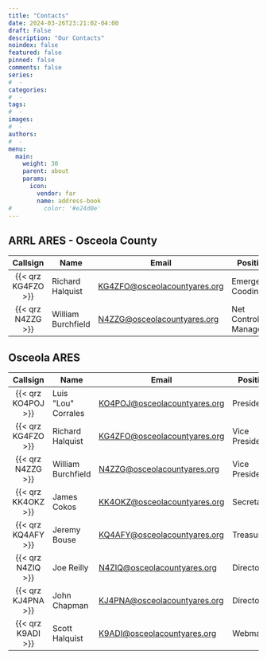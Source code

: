 ```yaml
---
title: "Contacts"
date: 2024-03-26T23:21:02-04:00
draft: False
description: "Our Contacts"
noindex: false
featured: false
pinned: false
comments: false
series:
#  - 
categories:
#  - 
tags:
#  - 
images:
#  - 
authors:
#  -
menu:
  main:
    weight: 30
    parent: about
    params:
      icon:
        vendor: far
        name: address-book
#         color: '#e24d0e'
---
```


## ARRL ARES - Osceola County

| Callsign | Name | Email | Position |
| :------: | ---- | ----- | -------- |
| {{< qrz KG4FZO >}} | Richard Halquist | <KG4ZFO@osceolacountyares.org> | Emergency Coodinator |
| {{< qrz N4ZZG >}} | William Burchfield | <N4ZZG@osceolacountyares.org> | Net Control Manager |

## Osceola ARES

| Callsign | Name | Email | Position |
| :------: | ---- | ----- | -------- |
| {{< qrz KO4POJ >}} | Luis "Lou" Corrales | <KO4POJ@osceolacountyares.org> | President |
| {{< qrz KG4FZO >}} | Richard Halquist | <KG4ZFO@osceolacountyares.org> | Vice President |
| {{< qrz N4ZZG >}} | William Burchfield | <N4ZZG@osceolacountyares.org> | Vice President |
| {{< qrz KK4OKZ >}} | James Cokos | <KK4OKZ@osceolacountyares.org> | Secretary |
| {{< qrz KQ4AFY >}} | Jeremy Bouse | <KQ4AFY@osceolacountyares.org> | Treasurer |
| {{< qrz N4ZIQ >}} | Joe Reilly | <N4ZIQ@osceolacountyares.org> | Director |
| {{< qrz KJ4PNA >}} | John Chapman | <KJ4PNA@osceolacountyares.org> | Director |
| {{< qrz K9ADI >}} | Scott Halquist | <K9ADI@osceolacountyares.org> | Webmaster |
